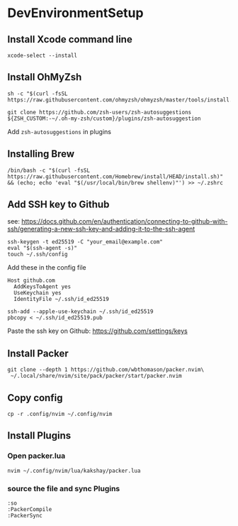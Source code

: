 # DevEnvironmentSetup

## Install Xcode command line
```
xcode-select --install
```

## Install OhMyZsh
```
sh -c "$(curl -fsSL https://raw.githubusercontent.com/ohmyzsh/ohmyzsh/master/tools/install.sh)"

git clone https://github.com/zsh-users/zsh-autosuggestions ${ZSH_CUSTOM:-~/.oh-my-zsh/custom}/plugins/zsh-autosuggestion
```
Add `zsh-autosuggestions` in plugins

## Installing Brew
```
/bin/bash -c "$(curl -fsSL https://raw.githubusercontent.com/Homebrew/install/HEAD/install.sh)" && (echo; echo 'eval "$(/usr/local/bin/brew shellenv)"') >> ~/.zshrc
```

## Add SSH key to Github
see: https://docs.github.com/en/authentication/connecting-to-github-with-ssh/generating-a-new-ssh-key-and-adding-it-to-the-ssh-agent
```
ssh-keygen -t ed25519 -C "your_email@example.com"
eval "$(ssh-agent -s)"
touch ~/.ssh/config
```
Add these in the config file
```
Host github.com
  AddKeysToAgent yes
  UseKeychain yes
  IdentityFile ~/.ssh/id_ed25519
```

```
ssh-add --apple-use-keychain ~/.ssh/id_ed25519
pbcopy < ~/.ssh/id_ed25519.pub
```

Paste the ssh key on Github: https://github.com/settings/keys

## Install Packer

```
git clone --depth 1 https://github.com/wbthomason/packer.nvim\
 ~/.local/share/nvim/site/pack/packer/start/packer.nvim
```
## Copy config

```
cp -r .config/nvim ~/.config/nvim
```

## Install Plugins

### Open packer.lua
```
nvim ~/.config/nvim/lua/kakshay/packer.lua
```

### source the file and sync Plugins
```
:so 
:PackerCompile
:PackerSync
```
